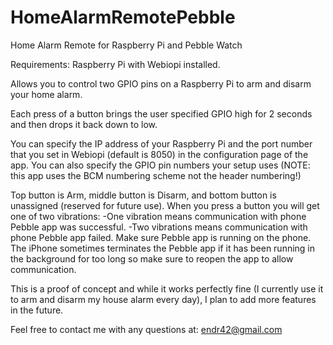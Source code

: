 HomeAlarmRemotePebble
=====================

Home Alarm Remote for Raspberry Pi and Pebble Watch

Requirements: Raspberry Pi with Webiopi installed. 

Allows you to control two GPIO pins on a Raspberry Pi to arm and disarm your home alarm. 

Each press of a button brings the user specified GPIO high for 2 seconds and then drops it back down to low. 

You can specify the IP address of your Raspberry Pi and the port number that you set in Webiopi (default is 8050) in the configuration page of the app. You can also specify the GPIO pin numbers your setup uses (NOTE: this app uses the BCM numbering scheme not the header numbering!)

Top button is Arm, middle button is Disarm, and bottom button is unassigned (reserved for future use). When you press a button you will get one of two vibrations:
-One vibration means communication with phone Pebble app was successful.
-Two vibrations means communication with phone Pebble app failed. Make sure Pebble app is running on the phone. The       iPhone sometimes terminates the Pebble app if it has been running in the background for too long so make sure to reopen   the app to allow communication.

This is a proof of concept and while it works perfectly fine (I currently use it to arm and disarm my house alarm every day), I plan to add more features in the future.

Feel free to contact me with any questions at: endr42@gmail.com
